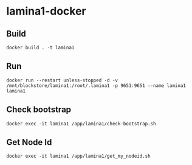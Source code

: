 # lamina1-docker
## Build
    docker build . -t lamina1
## Run
    docker run --restart unless-stopped -d -v /mnt/blockstore/lamina1:/root/.lamina1 -p 9651:9651 --name lamina1 lamina1
## Check bootstrap
    docker exec -it lamina1 /app/lamina1/check-bootstrap.sh
## Get Node Id
    docker exec -it lamina1 /app/lamina1/get_my_nodeid.sh
